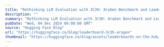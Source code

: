 ```yaml
---
title: "Rethinking LLM Evaluation with 3C3H: AraGen Benchmark and Leaderboard"
description: ""
summary: "Rethinking LLM Evaluation with 3C3H: AraGen Benchmark and Leaderboard In the rapidly evolving landsc..."
pubDate: "Wed, 04 Dec 2024 00:00:00 GMT"
source: "Hugging Face Blog"
url: "https://huggingface.co/blog/leaderboard-3c3h-aragen"
thumbnail: "https://huggingface.co/blog/assets/leaderboards-on-the-hub/thumbnail_3c3h_aragen.png"
---
```


